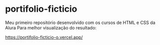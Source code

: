# portifolio-ficticio
Meu primeiro repositório desenvolvido com os cursos de HTML e CSS da Alura
Para melhor visualização do resultado:

  https://portifolio-ficticio-o.vercel.app/
